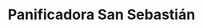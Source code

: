 ---
title: "Panificadora San Sebastián"
url: /rawson/panificadora-san-sebastian/
shop: supermercado
---